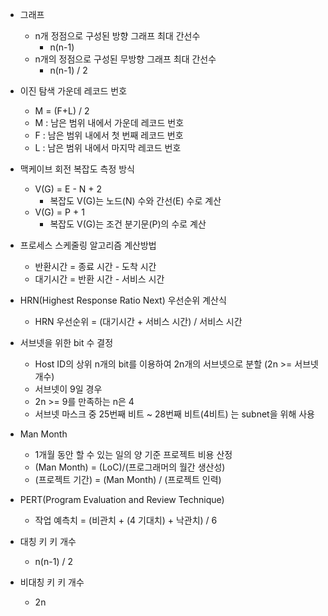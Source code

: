 - 그래프
  - n개 정점으로 구성된 방향 그래프 최대 간선수
    - n(n-1)
  - n개의 정점으로 구성된 무방향 그래프 최대 간선수 
    - n(n-1) / 2


- 이진 탐색 가운데 레코드 번호
  - M = (F+L) / 2
  - M : 남은 범위 내에서 가운데 레코드 번호
  - F : 남은 범위 내에서 첫 번째 레코드 번호
  - L : 남은 범위 내에서 마지막 레코드 번호


- 맥케이브 회전 복잡도 측정 방식
  - V(G) = E - N + 2
    - 복잡도 V(G)는 노드(N) 수와 간선(E) 수로 계산
  - V(G) = P + 1
    - 복잡도 V(G)는 조건 분기문(P)의 수로 계산


- 프로세스 스케줄링 알고리즘 계산방법
  - 반환시간 = 종료 시간 - 도착 시간
  - 대기시간 = 반환 시간 - 서비스 시간


- HRN(Highest Response Ratio Next) 우선순위 계산식
  - HRN 우선순위 = (대기시간 + 서비스 시간) / 서비스 시간


- 서브넷을 위한 bit 수 결정
  - Host ID의 상위 n개의 bit를 이용하여 2n개의 서브넷으로 분할 (2n >= 서브넷 개수)
  - 서브넷이 9일 경우
  - 2n >= 9를 만족하는 n은 4
  - 서브넷 마스크 중 25번째 비트 ~ 28번째 비트(4비트) 는 subnet을 위해 사용


- Man Month
  - 1개월 동안 할 수 있는 일의 양 기준 프로젝트 비용 산정
  - (Man Month) = (LoC)/(프로그래머의 월간 생산성)
  - (프로젝트 기간) = (Man Month)  / (프로젝트 인력)

- PERT(Program Evaluation and Review Technique)
  - 작업 예측치 = (비관치 + (4 기대치) + 낙관치) / 6


- 대칭 키 키 개수
  - n(n-1) / 2

- 비대칭 키 키 개수
  - 2n